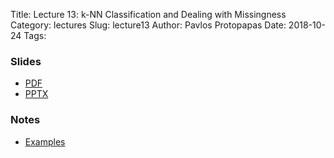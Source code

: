 Title: Lecture 13: k-NN Classification and Dealing with Missingness
Category: lectures
Slug: lecture13
Author: Pavlos Protopapas
Date: 2018-10-24
Tags:


### Slides

- [PDF]({attach}presentation/Lecture13_kNN_Missing.pdf)
- [PPTX]({attach}presentation/Lecture13_kNN_Missing.pptx)

### Notes
- [Examples]({filename}notebook/Lecture13_Notebook.ipynb)
